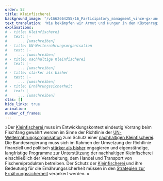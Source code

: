 ```yaml
---
order: 53
title: Kleinfischerei
background_image: "/v1662664255/16_Participatory_managment_vince-gx-unsplash_xoairb_fkengg.jpg#4cd4ff"
text_translation: 'Wie bekämpfen wir Armut und Hunger in den Küstenregionen dieser Welt? a) indem wir betonen, dass lokale Fischer:innen und ihre Lebensgrundlagen geschützt werden müssten b) indem wir lokale Fischer:innen und ihre Lebensgrundlage schützen'
explanations:
# - title: Kleinfischerei
#   text: |-
#     ... [umschreiben]
# - title: UN-Welternährungsorganisation
#   text: |-
#     ... [umschreiben]
# - title: nachhaltige Kleinfischerei
#   text: |-
#     ... [umschreiben]
# - title: stärker als bisher
#   text: |-
#     ... [umschreiben]
# - title: Ernährungssicherheit
#   text: |-
#     ... [umschreiben]
ctas: []
hide_links: true
animation:
number_of_frames:
---
```

»Der [Kleinfischerei ](# "Kleinfischerei")muss im Entwicklungskontext eindeutig Vorrang beim Fischfang gewährt werden im Sinne der Richtlinie der [UN-Welternährungsorganisation](# "UN-Welternährungsorganisation") zum Schutz einer [nachhaltigen Kleinfischerei](# "nachhaltige Kleinfischerei"). Die Bundesregierung muss sich im Rahmen der Umsetzung der Richtlinie finanziell und politisch [stärker als bisher](# "stärker als bisher") engagieren und eigenständige, langfristige Programme zur Unterstützung der nachhaltigen [Kleinfischerei ](# "Kleinfischerei")einschließlich der Verarbeitung, dem Handel und Transport von Fischereiprodukten betreiben. Der Schutz der [Kleinfischerei ](# "Kleinfischerei")und ihre Bedeutung für die Ernährungssicherheit müssen in den [Strategien zur Ernährungssicherheit](# "Ernährungssicherheit") verankert werden. «